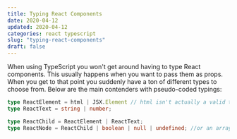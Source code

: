```yaml
---
title: Typing React Components
date: 2020-04-12
updated: 2020-04-12
categories: react typescript
slug: "typing-react-components"
draft: false
---
```


When using TypeScript you won't get around having to type React components. This usually happens when you want to pass them as props. When you get to that point you suddenly have a ton of different types to choose from. Below are the main contenders with pseudo-coded typings:

```ts
type ReactElement = html | JSX.Element // html isn't actually a valid type though
type ReactText = string | number;

type ReactChild = ReactElement | ReactText;
type ReactNode = ReactChild | boolean | null | undefined; //or an array of them
```